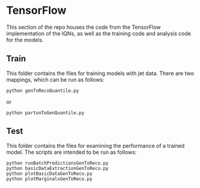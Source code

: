 # TensorFlow
This section of the repo houses the code from the TensorFlow implementation of the IQNs, as well as the training code and analysis code for the models.

## Train
This folder contains the files for training models with jet data. There are two mappings, which can be run as follows:

```
python genToRecoQuantile.py
```
or

```
python partonToGenQuantile.py
```


## Test
This folder contains the files for examining the performance of a trained model. The scripts are intended to be run as follows:
```
python runBatchPredictionsGenToReco.py
python basicDataExtractionGenToReco.py
python plotBasicDataGenToReco.py
python plotMarginalsGenToReco.py
```
